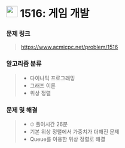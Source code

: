 # <img src="https://d2gd6pc034wcta.cloudfront.net/tier/13.svg" width="30">  1516: 게임 개발

### 문제 링크

> https://www.acmicpc.net/problem/1516



### 알고리즘 분류

>- 다이나믹 프로그래밍
>- 그래프 이론
>- 위상 정렬



### 문제 및 해결

>- ⏱ 풀이시간 26분
>- 기본 위상 정렬에서 가중치가 더해진 문제
>- Queue를 이용한 위상 정렬로 해결

